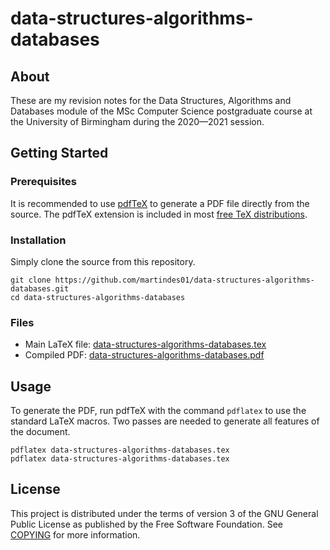 # data-structures-algorithms-databases

## About

These are my revision notes for the Data Structures, Algorithms and Databases module of the MSc Computer Science postgraduate course at the University of Birmingham during the 2020&mdash;2021 session.

## Getting Started

### Prerequisites

It is recommended to use [pdfTeX](http://tug.org/applications/pdftex/) to generate a PDF file directly from the source.
The pdfTeX extension is included in most [free TeX distributions](http://www.tug.org/interest.html#free).

### Installation

Simply clone the source from this repository.

```shell
git clone https://github.com/martindes01/data-structures-algorithms-databases.git
cd data-structures-algorithms-databases
```

### Files

- Main LaTeX file: [data-structures-algorithms-databases.tex](data-structures-algorithms-databases.tex)
- Compiled PDF: [data-structures-algorithms-databases.pdf](../../releases/latest/download/data-structures-algorithms-databases.pdf)

## Usage

To generate the PDF, run pdfTeX with the command `pdflatex` to use the standard LaTeX macros.
Two passes are needed to generate all features of the document.

```shell
pdflatex data-structures-algorithms-databases.tex
pdflatex data-structures-algorithms-databases.tex
```

## License

This project is distributed under the terms of version 3 of the GNU General Public License as published by the Free Software Foundation.
See [COPYING](COPYING) for more information.
